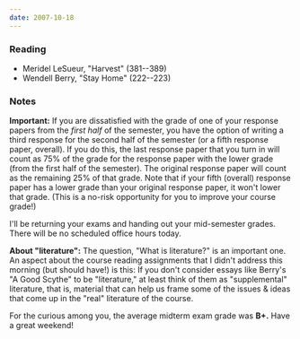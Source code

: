```yaml
---
date: 2007-10-18
---
```


### Reading

* Meridel LeSueur, "Harvest" (381--389)
* Wendell Berry, "Stay Home" (222--223)

### Notes

**Important:** If you are dissatisfied with the grade of one of your response papers from the *first half* of the semester, you have the option of writing a third response for the second half of the semester (or a fifth response paper, overall). If you do this, the last response paper that you turn in will count as 75% of the grade for the response paper with the lower grade (from the first half of the semester). The original response paper will count as the remaining 25% of that grade. Note that if your fifth (overall) response paper has a lower grade than your original response paper, it won't lower that grade. (This is a no-risk opportunity for you to improve your course grade!)

I'll be returning your exams and handing out your mid-semester grades. There will be no scheduled office hours today.

**About "literature":** The question, "What is literature?" is an important one. An aspect about the course reading assignments that I didn't address this morning (but should have!) is this: If you don't consider essays like Berry's "A Good Scythe" to be "literature," at least think of them as "supplemental" literature, that is, material that can help us frame some of the issues & ideas that come up in the "real" literature of the course.

For the curious among you, the average midterm exam grade was **B+.** Have a great weekend!
